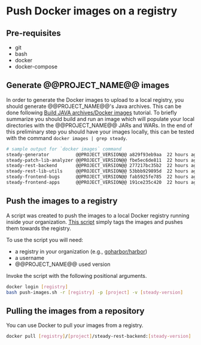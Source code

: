 # Push Docker images on a registry

## Pre-requisites

- git
- bash
- docker
- docker-compose

## Generate @@PROJECT_NAME@@ images

In order to generate the Docker images to upload to a local registry, you should generate @@PROJECT_NAME@@'s Java archives. This can be done following [Build JAVA archives/Docker images](../build/) tutorial. To briefly summarize you should build and run an image which will populate your local directories with the @@PROJECT_NAME@@ JARs and WARs. In the end of this preliminary step you should have your images locally, this can be tested with the command `docker images | grep steady`.

```sh
# sample output for `docker images` command
steady-generator          @@PROJECT_VERSION@@ a829f93eb9aa  22 hours ago 223MB
steady-patch-lib-analyzer @@PROJECT_VERSION@@ fbe5ec6de811  22 hours ago 103MB
steady-rest-backend       @@PROJECT_VERSION@@ 277217bc35b2  22 hours ago 136MB
steady-rest-lib-utils     @@PROJECT_VERSION@@ 53bbb929895d  22 hours ago 127MB
steady-frontend-bugs      @@PROJECT_VERSION@@ fab5925fe785  22 hours ago 316MB
steady-frontend-apps      @@PROJECT_VERSION@@ 191ce235c420  22 hours ago 317MB
```

## Push the images to a registry

A script was created to push the images to a local Docker registry running inside your organization. [This script](https://github.com/eclipse/steady/blob/master/docker/push-images.sh) simply tags the images and pushes them towards the registry.

To use the script you will need:

- a registry in your organization (e.g., [goharbor/harbor](https://github.com/goharbor/harbor))
- a username
- @@PROJECT_NAME@@ used version

Invoke the script with the following positional arguments.

```sh
docker login [registry]
bash push-images.sh -r [registry] -p [project] -v [steady-version]
```

## Pulling the images from a repository

You can use Docker to pull your images from a registry.

```sh
docker pull [registry]/[project]/steady-rest-backend:[steady-version]
```
